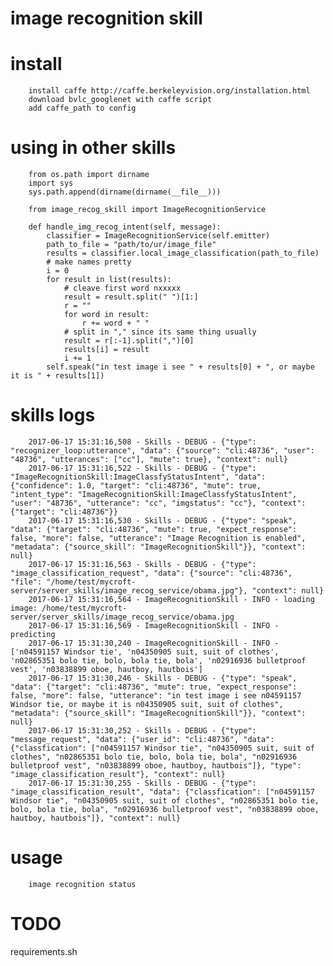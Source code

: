 # image recognition skill


# install

        install caffe http://caffe.berkeleyvision.org/installation.html
        download bvlc_googlenet with caffe script
        add caffe_path to config


# using in other skills

        from os.path import dirname
        import sys
        sys.path.append(dirname(dirname(__file__)))

        from image_recog_skill import ImageRecognitionService

        def handle_img_recog_intent(self, message):
            classifier = ImageRecognitionService(self.emitter)
            path_to_file = "path/to/ur/image_file"
            results = classifier.local_image_classification(path_to_file)
            # make names pretty
            i = 0
            for result in list(results):
                # cleave first word nxxxxx
                result = result.split(" ")[1:]
                r = ""
                for word in result:
                    r += word + " "
                # split in "," since its same thing usually
                result = r[:-1].split(",")[0]
                results[i] = result
                i += 1
            self.speak("in test image i see " + results[0] + ", or maybe it is " + results[1])



# skills logs

        2017-06-17 15:31:16,508 - Skills - DEBUG - {"type": "recognizer_loop:utterance", "data": {"source": "cli:48736", "user": "48736", "utterances": ["cc"], "mute": true}, "context": null}
        2017-06-17 15:31:16,522 - Skills - DEBUG - {"type": "ImageRecognitionSkill:ImageClassfyStatusIntent", "data": {"confidence": 1.0, "target": "cli:48736", "mute": true, "intent_type": "ImageRecognitionSkill:ImageClassfyStatusIntent", "user": "48736", "utterance": "cc", "imgstatus": "cc"}, "context": {"target": "cli:48736"}}
        2017-06-17 15:31:16,530 - Skills - DEBUG - {"type": "speak", "data": {"target": "cli:48736", "mute": true, "expect_response": false, "more": false, "utterance": "Image Recognition is enabled", "metadata": {"source_skill": "ImageRecognitionSkill"}}, "context": null}
        2017-06-17 15:31:16,563 - Skills - DEBUG - {"type": "image_classification_request", "data": {"source": "cli:48736", "file": "/home/test/mycroft-server/server_skills/image_recog_service/obama.jpg"}, "context": null}
        2017-06-17 15:31:16,564 - ImageRecognitionSkill - INFO - loading image: /home/test/mycroft-server/server_skills/image_recog_service/obama.jpg
        2017-06-17 15:31:16,569 - ImageRecognitionSkill - INFO - predicting
        2017-06-17 15:31:30,240 - ImageRecognitionSkill - INFO - ['n04591157 Windsor tie', 'n04350905 suit, suit of clothes', 'n02865351 bolo tie, bolo, bola tie, bola', 'n02916936 bulletproof vest', 'n03838899 oboe, hautboy, hautbois']
        2017-06-17 15:31:30,246 - Skills - DEBUG - {"type": "speak", "data": {"target": "cli:48736", "mute": true, "expect_response": false, "more": false, "utterance": "in test image i see n04591157 Windsor tie, or maybe it is n04350905 suit, suit of clothes", "metadata": {"source_skill": "ImageRecognitionSkill"}}, "context": null}
        2017-06-17 15:31:30,252 - Skills - DEBUG - {"type": "message_request", "data": {"user_id": "cli:48736", "data": {"classfication": ["n04591157 Windsor tie", "n04350905 suit, suit of clothes", "n02865351 bolo tie, bolo, bola tie, bola", "n02916936 bulletproof vest", "n03838899 oboe, hautboy, hautbois"]}, "type": "image_classification_result"}, "context": null}
        2017-06-17 15:31:30,255 - Skills - DEBUG - {"type": "image_classification_result", "data": {"classfication": ["n04591157 Windsor tie", "n04350905 suit, suit of clothes", "n02865351 bolo tie, bolo, bola tie, bola", "n02916936 bulletproof vest", "n03838899 oboe, hautboy, hautbois"]}, "context": null}

# usage

        image recognition status

# TODO

requirements.sh

